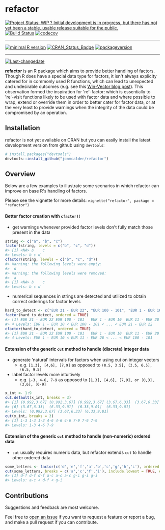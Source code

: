 
<!-- README.md is generated from README.Rmd. Please edit that file -->
refactor
========

[![Project Status: WIP ? Initial development is in progress, but there has not yet been a stable, usable release suitable for the public.](http://www.repostatus.org/badges/latest/wip.svg)](http://www.repostatus.org/#wip) [![Build Status](https://travis-ci.org/jonmcalder/refactor.svg?branch=master)](https://travis-ci.org/jonmcalder/refactor) [![codecov](https://codecov.io/gh/jonmcalder/refactor/branch/master/graph/badge.svg)](https://codecov.io/gh/jonmcalder/refactor)

------------------------------------------------------------------------

[![minimal R version](https://img.shields.io/badge/R%3E%3D-3.2.1-6666ff.svg)](https://cran.r-project.org/) [![CRAN\_Status\_Badge](http://www.r-pkg.org/badges/version/refactor)](https://cran.r-project.org/package=refactor) [![packageversion](https://img.shields.io/badge/Package%20version-1.1.0-orange.svg?style=flat-square)](commits/master)

------------------------------------------------------------------------

[![Last-changedate](https://img.shields.io/badge/last%20change-2017--02--09-yellowgreen.svg)](/commits/master)

**refactor** is an R package which aims to provide better handling of factors. Though R does have a special data type for factors, it isn't always explicity catered for in commonly used R functions, which can lead to unexpected and undesirable outcomes (e.g. see this [Win-Vector blog post](http://www.win-vector.com/blog/2014/09/factors-are-not-first-class-citizens-in-r/)). This observation formed the inspiration for 're'-factor: which is essentially to 're'-visit functions likely to be used with factor data and where possible to wrap, extend or override them in order to better cater for factor data, or at the very least to provide warnings when the integrity of the data could be compromised by an operation.

Installation
------------

refactor is not yet available on CRAN but you can easily install the latest development version from github using `devtools`:

``` r
# install.packages("devtools")
devtools::install_github("jonmcalder/refactor")
```

Overview
--------

Below are a few examples to illustrate some scenarios in which refactor can improve on base R's handling of factors.

Please see the vignette for more details: `vignette("refactor", package = "refactor")`

#### Better factor creation with `cfactor()`

-   get warnings whenever provided factor levels don't fully match those present in the data

``` r
string <- c("a", "b", "c")
factor(string, levels = c("b", "c", "d"))
#> [1] <NA> b    c   
#> Levels: b c d
cfactor(string, levels = c("b", "c", "d"))
#> Warning: the following levels were empty: 
#>  d
#> Warning: the following levels were removed: 
#>  a
#> [1] <NA> b    c   
#> Levels: b c d
```

-   numerical sequences in strings are detected and utilized to obtain correct orderings for factor levels

``` r
hard_to_detect <- c("EUR 21 - EUR 22", "EUR 100 - 101", "EUR 1 - EUR 10", "EUR 11 - EUR 20")
factor(hard_to_detect, ordered = TRUE)
#> [1] EUR 21 - EUR 22 EUR 100 - 101   EUR 1 - EUR 10  EUR 11 - EUR 20
#> 4 Levels: EUR 1 - EUR 10 < EUR 100 - 101 < ... < EUR 21 - EUR 22
cfactor(hard_to_detect, ordered = TRUE)
#> [1] EUR 21 - EUR 22 EUR 100 - 101   EUR 1 - EUR 10  EUR 11 - EUR 20
#> 4 Levels: EUR 1 - EUR 10 < EUR 11 - EUR 20 < ... < EUR 100 - 101
```

#### Extension of the generic `cut` method to handle (discrete) integer data

-   generate 'natural' intervals for factors when using cut on integer vectors
    -   e.g. `[1,3], [4,6], [7,9]` as opposed to `(0.5, 3.5], (3.5, 6.5], (6.5, 9.5]`
-   label factor levels more intuitively
    -   e.g. `1-3, 4-6, 7-9` as opposed to `[1,3], [4,6], [7,9], or (0,3], (3,6], (6-9]`

``` r
x_int <- 1:9
cut.default(x_int, breaks = 3)
#> [1] (0.992,3.67] (0.992,3.67] (0.992,3.67] (3.67,6.33]  (3.67,6.33] 
#> [6] (3.67,6.33]  (6.33,9.01]  (6.33,9.01]  (6.33,9.01] 
#> Levels: (0.992,3.67] (3.67,6.33] (6.33,9.01]
cut(x_int, breaks = 3)
#> [1] 1-3 1-3 1-3 4-6 4-6 4-6 7-9 7-9 7-9
#> Levels: 1-3 4-6 7-9
```

#### Extension of the generic `cut` method to handle (non-numeric) ordered data

-   `cut` usually requires numeric data, but refactor extends `cut` to handle other ordered data

``` r
some_letters <- factor(c('d','e','f','a','b','c','g','h','i'), ordered = TRUE)
cut(some_letters, breaks = c('a','c','f','i'), include.lowest = TRUE, ordered_result = TRUE)
#> [1] d-f d-f d-f a-c a-c a-c g-i g-i g-i
#> Levels: a-c < d-f < g-i
```

Contributions
-------------

Suggestions and feedback are most welcome.

Feel free to [open an issue](https://github.com/jonmcalder/refactor/issues) if you want to request a feature or report a bug, and make a pull request if you can contribute.
